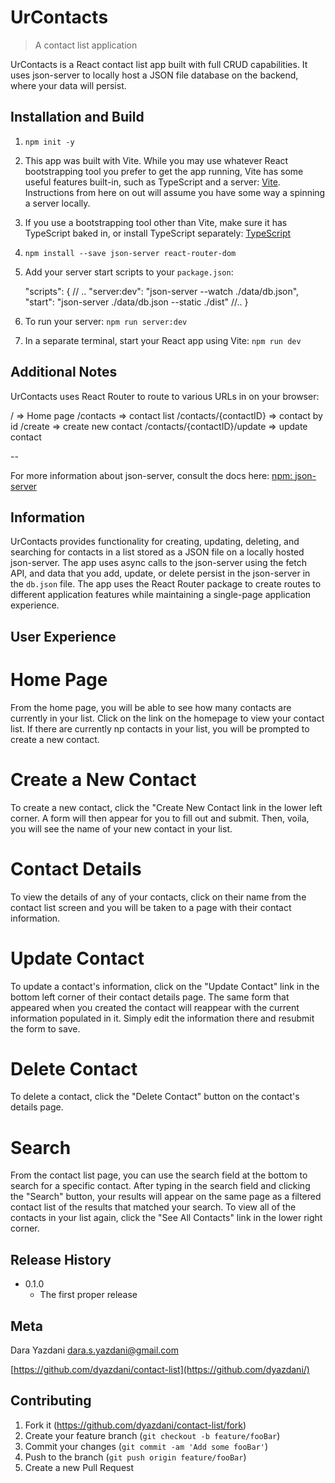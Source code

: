 # UrContacts
> A contact list application

UrContacts is a React contact list app built with full CRUD capabilities. It uses json-server to locally host a JSON file database on the backend, where your data will persist.

## Installation and Build

1. `npm init -y`

2. This app was built with Vite. While you may use whatever React bootstrapping tool you prefer to get the app running, Vite has some useful features built-in, such as TypeScript and a server: [Vite][vite]. Instructions from here on out will assume you have some way a spinning a server locally.

3. If you use a bootstrapping tool other than Vite, make sure it has TypeScript baked in, or install TypeScript separately: [TypeScript][typescript]

4. `npm install --save json-server react-router-dom` 

5. Add your server start scripts to your `package.json`:

    "scripts": {
        // .. 
        "server:dev": "json-server --watch ./data/db.json",
        "start": "json-server ./data/db.json --static ./dist"
        //..
    }

6. To run your server: `npm run server:dev`

7. In a separate terminal, start your React app using Vite: `npm run dev`

## Additional Notes
UrContacts uses React Router to route to various URLs in on your browser: 

/                               => Home page
/contacts                       => contact list
/contacts/{contactID}           => contact by id
/create                         => create new contact
/contacts/{contactID}/update    => update contact

--

For more information about json-server, consult the docs here: [npm: json-server][json-server]  

## Information

UrContacts provides functionality for creating, updating, deleting, and searching for contacts in a list stored as a JSON file on a locally hosted json-server. The app uses async calls to the json-server using the fetch API, and data that you add, update, or delete persist in the json-server in the `db.json` file. The app uses the React Router package to create routes to different application features while maintaining a single-page application experience.

## User Experience

# Home Page
From the home page, you will be able to see how many contacts are currently in your list. Click on the link on the homepage to view your contact list. If there are currently np contacts in your list, you will be prompted to create a new contact.

# Create a New Contact
To create a new contact, click the "Create New Contact link in the lower left corner. A form will then appear for you to fill out and submit. Then, voila, you will see the name of your new contact in your list.

# Contact Details
To view the details of any of your contacts, click on their name from the contact list screen and you will be taken to a page with their contact information.

# Update Contact
To update a contact's information, click on the "Update Contact" link in the bottom left corner of their contact details page. The same form that appeared when you created the contact will reappear with the current information populated in it. Simply edit the information there and resubmit the form to save.

# Delete Contact
To delete a contact, click the "Delete Contact" button on the contact's details page.

# Search
From the contact list page, you can use the search field at the bottom to search for a specific contact. After typing in the search field and clicking the "Search" button, your results will appear on the same page as a filtered contact list of the results that matched your search. To view all of the contacts in your list again, click the "See All Contacts" link in the lower right corner. 


## Release History

* 0.1.0
    * The first proper release

## Meta

Dara Yazdani 
dara.s.yazdani@gmail.com

[https://github.com/dyazdani/contact-list](https://github.com/dyazdani/)

## Contributing

1. Fork it (<https://github.com/dyazdani/contact-list/fork>)
2. Create your feature branch (`git checkout -b feature/fooBar`)
3. Commit your changes (`git commit -am 'Add some fooBar'`)
4. Push to the branch (`git push origin feature/fooBar`)
5. Create a new Pull Request


<!-- Markdown link & img dfn's -->
[typescript]: https://www.typescriptlang.org/id/download
[vite]: https://vitejs.dev/guide/
[json-server]: https://github.com/typicode/json-server